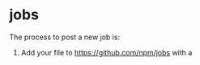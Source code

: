 # jobs

The process to post a new job is:

1. Add your file to https://github.com/npm/jobs with a <year> <quarter> <title> name (because an archive of previous jobs copy is nice and this is more convenient than digging through commit history)
2. Edit https://github.com/npm/static-pages/blob/master/jobs.md to include your file
3. Make sure the links in the top of the file are accurate, and reflect current hiring priorities (e.g. "we are looking for <x postion>" if there's only one job listed)
